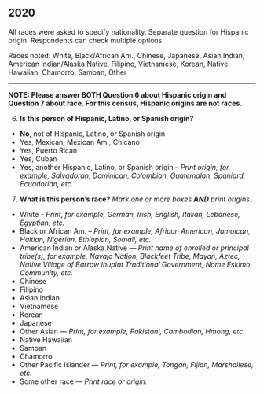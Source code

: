 
2020
------

All races were asked to specify nationality. Separate question for Hispanic origin. Respondents can check multiple options. 

Races noted: White, Black/African Am., Chinese, Japanese, Asian Indian, American Indian/Alaska Native, Filipino, Vietnamese, Korean, Native Hawaiian, Chamorro, Samoan, Other

------

**NOTE: Please answer BOTH Question 6 about Hispanic origin and Question 7 about race. For this census, Hispanic origins are not races.** 

6. **Is this person of Hispanic, Latino, or Spanish origin?** 
-	**No**, not of Hispanic, Latino, or Spanish origin
-	Yes, Mexican, Mexican Am., Chicano
-	Yes, Puerto Rican
-	Yes, Cuban
-	Yes, another Hispanic, Latino, or Spanish origin – *Print origin, for example, Salvadoran, Dominican, Colombian, Guatemalan, Spaniard, Ecuadorian, etc.* 

7. **What is this person’s race?** *Mark one or more boxes ***AND*** print origins.* 
-	White – *Print, for example, German, Irish, English, Italian, Lebanese, Egyptian, etc.*
-	Black or African Am. – *Print, for example, African American, Jamaican, Haitian, Nigerian, Ethiopian, Somali, etc.* 
-	American Indian or Alaska Native — *Print name of enrolled or principal tribe(s), for example, Navajo Nation, Blackfeet Tribe, Mayan, Aztec, Native Village of Barrow Inupiat Traditional Government, Nome Eskimo Community, etc.* 
-	Chinese
-	Filipino
-	Asian Indian
-	Vietnamese
-	Korean
-	Japanese
-	Other Asian — *Print, for example, Pakistani, Cambodian, Hmong, etc.*
-	Native Hawaiian
-	Samoan
-	Chamorro
-	Other Pacific Islander — *Print, for example, Tongan, Fijian, Marshallese, etc.*  
-	Some other race — *Print race or origin.* 

